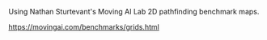 Using Nathan Sturtevant's Moving AI Lab 2D pathfinding benchmark maps.

https://movingai.com/benchmarks/grids.html
